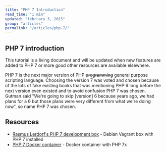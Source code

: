 ```yaml
---
title: "PHP 7 Introduction"
read_time: "1 min"
updated: "february 3, 2015"
group: "articles"
permalink: "/articles/php-7/"
---
```


## PHP 7 introduction

This tutorial is a living document and will be updated when new features are added to PHP 7 or more good other resources are
available elsewhere.

PHP 7 is the next major version of PHP <strike>programming</strike> general purpose scripting language. Choosing the version 7 was
voted and chosen because of the lots of fake existing books that was mentioning PHP 6 long before the next version even existed
and to avoid confusion PHP 7 was chosen. Gutman said "We're going to skip [version] 6 because years ago, we had plans for a 6 but
those plans were very different from what we're doing now", so name PHP 7 was chosen.

## Resources

* [Rasmus Lerdorf's PHP 7 development box](https://github.com/rlerdorf/php7dev) - Debian Vagrant box with PHP 7 installed
* [PHP 7 Docker container](https://github.com/dave1010/php7-docker) - Docker container with PHP 7x